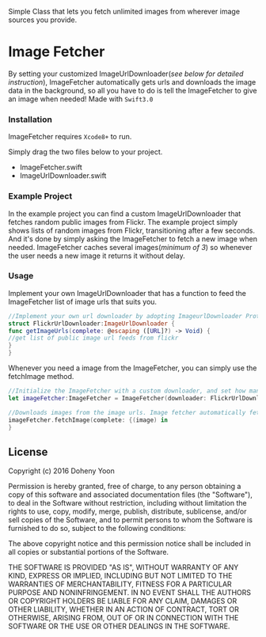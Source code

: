 Simple Class that lets you fetch unlimited images from wherever image sources you provide.

# Image Fetcher

By setting your customized ImageUrlDownloader(*see below for detailed instruction*), ImageFetcher automatically gets urls and downloads the image data in the background, so all you have to do is tell the ImageFetcher to give an image when needed!
Made with `Swift3.0`

### Installation

ImageFetcher requires `Xcode8+` to run.

Simply drag the two files below to your project.
- ImageFetcher.swift
- ImageUrlDownloader.swift

### Example Project
In the example project you can find a custom ImageUrlDownloader that fetches random public images from Flickr.
The example project simply shows lists of random images from Flickr, transitioning after a few seconds. And it's done by simply asking the ImageFetcher to fetch a new image when needed. 
ImageFetcher caches several images(*minimum of 3*) so whenever the user needs a new image it returns it without delay.

### Usage

Implement your own ImageUrlDownloader that has a function to feed the ImageFetcher list of image urls that suits you.

```swift
//Implement your own url downloader by adopting ImageurlDownloader Protocol
struct FlickrUrlDownloader:ImageUrlDownloader {
func getImageUrls(complete: @escaping ([URL]?) -> Void) {
//get list of public image url feeds from flickr
}
}
```

Whenever you need a image from the ImageFetcher, you can simply use the fetchImage method.

```swift
//Initialize the ImageFetcher with a custom downloader, and set how many image datas the fetcher can have in its cache. Minimum size is 3.
let imageFetcher:ImageFetcher = ImageFetcher(downloader: FlickrUrlDownloader(), cacheSize: 3)

//Downloads images from the image urls. Image fetcher automatically fetches new urls from the ImageUrlDownloader whenever there are no more urls left.
imageFetcher.fetchImage(complete: {(image) in
}
```

License
----

Copyright (c) 2016 Doheny Yoon

Permission is hereby granted, free of charge, to any person
obtaining a copy of this software and associated documentation
files (the "Software"), to deal in the Software without
restriction, including without limitation the rights to use,
copy, modify, merge, publish, distribute, sublicense, and/or sell
copies of the Software, and to permit persons to whom the
Software is furnished to do so, subject to the following
conditions:

The above copyright notice and this permission notice shall be
included in all copies or substantial portions of the Software.

THE SOFTWARE IS PROVIDED "AS IS", WITHOUT WARRANTY OF ANY KIND,
EXPRESS OR IMPLIED, INCLUDING BUT NOT LIMITED TO THE WARRANTIES
OF MERCHANTABILITY, FITNESS FOR A PARTICULAR PURPOSE AND
NONINFRINGEMENT. IN NO EVENT SHALL THE AUTHORS OR COPYRIGHT
HOLDERS BE LIABLE FOR ANY CLAIM, DAMAGES OR OTHER LIABILITY,
WHETHER IN AN ACTION OF CONTRACT, TORT OR OTHERWISE, ARISING
FROM, OUT OF OR IN CONNECTION WITH THE SOFTWARE OR THE USE OR
OTHER DEALINGS IN THE SOFTWARE.
